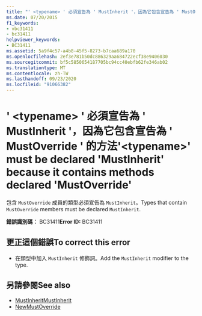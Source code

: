 ```yaml
---
title: "' <typename> ' 必須宣告為 ' MustInherit '，因為它包含宣告為 ' MustOverride ' 的方法"
ms.date: 07/20/2015
f1_keywords:
- vbc31411
- bc31411
helpviewer_keywords:
- BC31411
ms.assetid: 5a9f4c57-a4b8-45f5-8273-b7caa689a170
ms.openlocfilehash: 2ef3e781b50dc886329aa684722ecf38e9406030
ms.sourcegitcommit: bf5c5850654187705bc94cc40ebfb62fe346ab02
ms.translationtype: MT
ms.contentlocale: zh-TW
ms.lasthandoff: 09/23/2020
ms.locfileid: "91066382"
---
```

# <a name="typename-must-be-declared-mustinherit-because-it-contains-methods-declared-mustoverride"></a><span data-ttu-id="a01c5-102">' \<typename> ' 必須宣告為 ' MustInherit '，因為它包含宣告為 ' MustOverride ' 的方法</span><span class="sxs-lookup"><span data-stu-id="a01c5-102">'\<typename>' must be declared 'MustInherit' because it contains methods declared 'MustOverride'</span></span>

<span data-ttu-id="a01c5-103">包含 `MustOverride` 成員的類型必須宣告為 `MustInherit`。</span><span class="sxs-lookup"><span data-stu-id="a01c5-103">Types that contain `MustOverride` members must be declared `MustInherit`.</span></span>  
  
 <span data-ttu-id="a01c5-104">**錯誤識別碼：** BC31411</span><span class="sxs-lookup"><span data-stu-id="a01c5-104">**Error ID:** BC31411</span></span>  
  
## <a name="to-correct-this-error"></a><span data-ttu-id="a01c5-105">更正這個錯誤</span><span class="sxs-lookup"><span data-stu-id="a01c5-105">To correct this error</span></span>  
  
- <span data-ttu-id="a01c5-106">在類型中加入 `MustInherit` 修飾詞。</span><span class="sxs-lookup"><span data-stu-id="a01c5-106">Add the `MustInherit` modifier to the type.</span></span>  
  
## <a name="see-also"></a><span data-ttu-id="a01c5-107">另請參閱</span><span class="sxs-lookup"><span data-stu-id="a01c5-107">See also</span></span>

- [<span data-ttu-id="a01c5-108">MustInherit</span><span class="sxs-lookup"><span data-stu-id="a01c5-108">MustInherit</span></span>](../language-reference/modifiers/mustinherit.md)
- [<span data-ttu-id="a01c5-109">New</span><span class="sxs-lookup"><span data-stu-id="a01c5-109">MustOverride</span></span>](../language-reference/modifiers/mustoverride.md)

